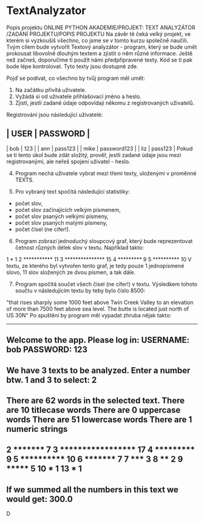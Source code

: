 ﻿# TextAnalyzator
 
 Popis projektu
ONLINE PYTHON AKADEMIE​/PROJEKT: TEXT ANALYZÁTOR​/ZADÁNÍ PROJEKTU​/POPIS PROJEKTU
Na závěr tě čeká velký projekt, ve kterém si vyzkoušíš všechno, co jsme se v tomto kurzu společně naučili. Tvým cílem bude vytvořit Textový analyzátor - program, který se bude umět prokousat libovolně dlouhým textem a zjistit o něm různé informace. Ještě než začneš, doporučíme ti použít námi předpřipravené texty. Kód se ti pak bude lépe kontrolovat. Tyto texty jsou dostupné zde.

Pojď se podívat, co všechno by tvůj program měl umět:

1. Na začátku přivítá uživatele.
2. Vyžádá si od uživatele přihlašovací jméno a heslo.
3. Zjistí, jestli zadané údaje odpovídají někomu z registrovaných uživatelů.

Registrováni jsou následující uživatelé:

| USER |   PASSWORD  |
-----------------------
| bob  |     123     |
| ann  |    pass123  |
| mike | password123 |
| liz  |    pass123  |
Pokud se ti tento úkol bude zdát složitý, prověř, jestli zadané údaje jsou mezi registrovanými, ale neřeš spojení uživatel - heslo.

4. Program nechá uživatele vybrat mezi třemi texty, uloženými v proměnné TEXTS.

5. Pro vybraný text spočítá následující statistiky:
- počet slov,
- počet slov začínajících velkým písmenem,
- počet slov psaných velkými písmeny,
- počet slov psaných malými písmeny,
- počet čísel (ne cifer!).

6. Program zobrazí jednoduchý sloupcový graf, který bude reprezentovat četnost různých délek slov v textu. Například takto:

1 * 1
 2 *********** 11
 3 *************** 15
 4 ********* 9
 5 ********** 10
V textu, ze kterého byl vytvořen tento graf, je tedy pouze 1 jednopísmené slovo, 11 slov složených ze dvou písmen, a tak dále.

7. Program spočítá součet všech čísel (ne cifer!) v textu. Výsledkem tohoto součtu v následujícím textu by teby bylo číslo 8500:

"that rises sharply some 1000 feet above
Twin Creek Valley to an elevation of more
than 7500 feet above sea level. The butte
is located just north of US 30N"
Po spuštění by program měl vypadat zhruba nějak takto:

----------------------------------------
Welcome to the app. Please log in:
USERNAME: bob
PASSWORD: 123
----------------------------------------
We have 3 texts to be analyzed.
Enter a number btw. 1 and 3 to select: 2
----------------------------------------
There are 62 words in the selected text.
There are 10 titlecase words
There are 0 uppercase words
There are 51 lowercase words
There are 1 numeric strings
----------------------------------------
 2 ******* 7
 3 ***************** 17
 4 ********* 9
 5 ********** 10
 6 ******* 7
 7 *** 3
 8 ** 2
 9 ***** 5
10 * 1
13 * 1
----------------------------------------
If we summed all the numbers in this text we would get: 300.0
----------------------------------------
D
